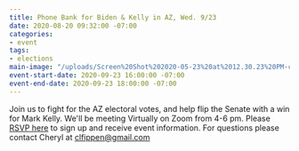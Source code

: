```yaml
---
title: Phone Bank for Biden & Kelly in AZ, Wed. 9/23
date: 2020-08-20 09:32:00 -07:00
categories:
- event
tags:
- elections
main-image: "/uploads/Screen%20Shot%202020-05-23%20at%2012.30.23%20PM-c4f6be.png"
event-start-date: 2020-09-23 16:00:00 -07:00
event-end-date: 2020-09-23 18:00:00 -07:00
---
```


Join us to fight for the AZ electoral votes, and help flip the Senate with a win for Mark Kelly. We'll be meeting Virtually on Zoom from 4-6 pm.  Please [RSVP here](https://docs.google.com/forms/d/e/1FAIpQLScQPBZkeZ8ProXoGuMu_uety56UMcoSLyu2C0hgnyc8LWQVcQ/viewform) to sign up and receive event information.  For questions please contact Cheryl at clfippen@gmail.com